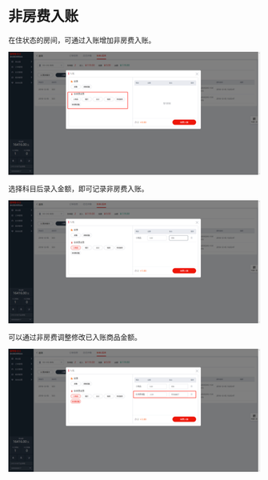 # 非房费入账

在住状态的房间，可通过入账增加非房费入账。

![&#x9009;&#x62E9;&#x8D39;&#x623F;&#x8D39;&#x6D88;&#x8D39;&#x79D1;&#x76EE;&#x8FDB;&#x884C;&#x8BB0;&#x5F55;](../../../.gitbook/assets/image%20%284%29.png)

  
选择科目后录入金额，即可记录非房费入账。

![&#x9009;&#x62E9;&#x6D88;&#x8D39;&#x54C1;&#xFF0C;&#x586B;&#x5165;&#x91D1;&#x989D;&#x4E0E;&#x5907;&#x6CE8;](../../../.gitbook/assets/image%20%28685%29.png)

可以通过非房费调整修改已入账商品金额。  


![&#x5982;&#x53EF;&#x4E50;&#x5356;&#x8D35;&#x4E86;&#xFF0C;&#x8F93;&#x5165;-2.00&#x5143;&#x8FDB;&#x884C;&#x8C03;&#x6574;](../../../.gitbook/assets/image%20%28674%29.png)



